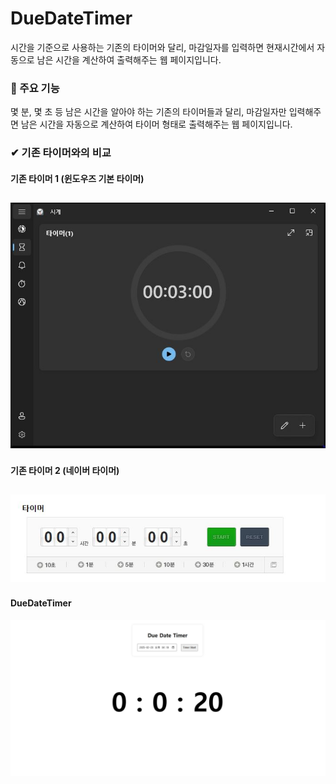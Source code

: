 # DueDateTimer
시간을 기준으로 사용하는 기존의 타이머와 달리, 마감일자를 입력하면 현재시간에서 자동으로 남은 시간을 계산하여 출력해주는 웹 페이지입니다. 

### 📌 주요 기능
몇 분, 몇 초 등 남은 시간을 알아야 하는 기존의 타이머들과 달리, 
마감일자만 입력해주면 남은 시간을 자동으로 계산하여 타이머 형태로 출력해주는 웹 페이지입니다. 

### ✔ 기존 타이머와의 비교

#### 기존 타이머 1 (윈도우즈 기본 타이머)
![윈도우 기본 타이머](기존타이머1.JPG)
---
#### 기존 타이머 2 (네이버 타이머)
![네이버 기본 타이머](기존타이머2.JPG)
---
#### DueDateTimer
![DueDAteTimer](duedatetimer1.jpg)
